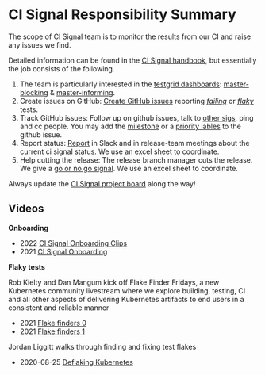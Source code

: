 # CI Signal Responsibility Summary

The scope of CI Signal team is to monitor the results from our CI and raise any issues we find. 

Detailed information can be found in  the [CI Signal handbook](https://github.com/kubernetes/sig-release/blob/master/release-team/role-handbooks/ci-signal/README.md), but essentially the job consists of the following.

1. The team is particularly interested in the [testgrid dashboards](https://github.com/kubernetes/sig-release/blob/master/release-team/role-handbooks/ci-signal/README.md#blocking-vs-informing-dashboards): [master-blocking](https://testgrid.k8s.io/sig-release-master-blocking) & [master-informing](https://testgrid.k8s.io/sig-release-master-informing).
2. Create issues on GitHub: [Create GitHub issues](https://github.com/kubernetes/sig-release/blob/master/release-team/role-handbooks/ci-signal/README.md#opening-issues) reporting [*failing*](https://github.com/kubernetes/kubernetes/issues/new?assignees=&labels=kind%2Ffailing-test&template=failing-test.yaml) or [*flaky*](https://github.com/kubernetes/kubernetes/issues/new?assignees=&labels=kind%2Fflake&template=flaking-test.yaml) tests.
3. Track GitHub issues: Follow up on github issues, talk to [other sigs](https://github.com/kubernetes/sig-release/blob/master/release-team/role-handbooks/ci-signal/README.md#working-with-sigs-outside-sig-release), ping and cc people. You may add the [milestone](https://github.com/kubernetes/sig-release/blob/master/release-team/role-handbooks/ci-signal/README.md#working-with-sigs-outside-sig-release) or a [priority lables](https://github.com/kubernetes/sig-release/blob/master/release-team/role-handbooks/ci-signal/README.md#priority-labels) to the github issue.
4. Report status: [Report](https://github.com/kubernetes/sig-release/blob/master/release-team/role-handbooks/ci-signal/README.md#reporting-status) in Slack and in release-team meetings about the current ci signal status. We use an excel sheet to coordinate. 
5. Help cutting the release: The release branch manager cuts the release. We give a [go or no go signal](https://github.com/kubernetes/sig-release/blob/master/release-team/role-handbooks/ci-signal/README.md#release-cutting---go-or-no-go). We use an excel sheet to coordinate.

Always update the [CI Signal project board](https://github.com/kubernetes/sig-release/blob/master/release-team/role-handbooks/ci-signal/README.md#release-cutting---go-or-no-go) along the way! 


## Videos

**Onboarding**

- 2022 [CI Signal Onboarding Clips](https://www.youtube.com/playlist?list=PL69nYSiGNLP2Lzsjir9W7S8u0UsQeeW71)
- 2021 [CI Signal Onboarding](https://youtu.be/bttEcArAjUw)

**Flaky tests**

Rob Kielty and Dan Mangum kick off Flake Finder Fridays, a new Kubernetes community livestream where we explore building, testing, CI and all other aspects of delivering Kubernetes artifacts to end users in a consistent and reliable manner
- 2021 [Flake finders 0](https://youtu.be/Hqlm2h2AEvA)
- 2021 [Flake finders 1](https://youtu.be/9muoWaXZK8I)

Jordan Liggitt walks through finding and fixing test flakes
- 2020-08-25 [Deflaking Kubernetes](https://www.youtube.com/watch?v=Ewp8LNY_qTg)